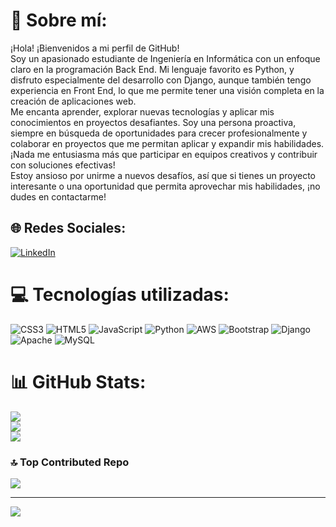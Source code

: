 # 💫 Sobre mí:
¡Hola! ¡Bienvenidos a mi perfil de GitHub!<br>Soy un apasionado estudiante de Ingeniería en Informática con un enfoque claro en la programación Back End. Mi lenguaje favorito es Python, y disfruto especialmente del desarrollo con Django, aunque también tengo experiencia en Front End, lo que me permite tener una visión completa en la creación de aplicaciones web.<br>Me encanta aprender, explorar nuevas tecnologías y aplicar mis conocimientos en proyectos desafiantes. Soy una persona proactiva, siempre en búsqueda de oportunidades para crecer profesionalmente y colaborar en proyectos que me permitan aplicar y expandir mis habilidades. ¡Nada me entusiasma más que participar en equipos creativos y contribuir con soluciones efectivas!<br>Estoy ansioso por unirme a nuevos desafíos, así que si tienes un proyecto interesante o una oportunidad que permita aprovechar mis habilidades, ¡no dudes en contactarme!


## 🌐 Redes Sociales:
[![LinkedIn](https://img.shields.io/badge/LinkedIn-%230077B5.svg?logo=linkedin&logoColor=white)](/https://www.linkedin.com/in/francisco-a-0a4992238/) 

# 💻 Tecnologías utilizadas:
![CSS3](https://img.shields.io/badge/css3-%231572B6.svg?style=for-the-badge&logo=css3&logoColor=white) ![HTML5](https://img.shields.io/badge/html5-%23E34F26.svg?style=for-the-badge&logo=html5&logoColor=white) ![JavaScript](https://img.shields.io/badge/javascript-%23323330.svg?style=for-the-badge&logo=javascript&logoColor=%23F7DF1E) ![Python](https://img.shields.io/badge/python-3670A0?style=for-the-badge&logo=python&logoColor=ffdd54) ![AWS](https://img.shields.io/badge/AWS-%23FF9900.svg?style=for-the-badge&logo=amazon-aws&logoColor=white) ![Bootstrap](https://img.shields.io/badge/bootstrap-%238511FA.svg?style=for-the-badge&logo=bootstrap&logoColor=white) ![Django](https://img.shields.io/badge/django-%23092E20.svg?style=for-the-badge&logo=django&logoColor=white) ![Apache](https://img.shields.io/badge/apache-%23D42029.svg?style=for-the-badge&logo=apache&logoColor=white) ![MySQL](https://img.shields.io/badge/mysql-4479A1.svg?style=for-the-badge&logo=mysql&logoColor=white)
# 📊 GitHub Stats:
![](https://github-readme-stats.vercel.app/api?username=FranParkour&theme=ayu-mirage&hide_border=false&include_all_commits=false&count_private=false)<br/>
![](https://github-readme-streak-stats.herokuapp.com/?user=FranParkour&theme=ayu-mirage&hide_border=false)<br/>
![](https://github-readme-stats.vercel.app/api/top-langs/?username=FranParkour&theme=ayu-mirage&hide_border=false&include_all_commits=false&count_private=false&layout=compact)

### 🔝 Top Contributed Repo
![](https://github-contributor-stats.vercel.app/api?username=FranParkour&limit=5&theme=dark&combine_all_yearly_contributions=true)

---
[![](https://visitcount.itsvg.in/api?id=FranParkour&icon=0&color=0)](https://visitcount.itsvg.in)

<!-- Proudly created with GPRM ( https://gprm.itsvg.in ) -->
